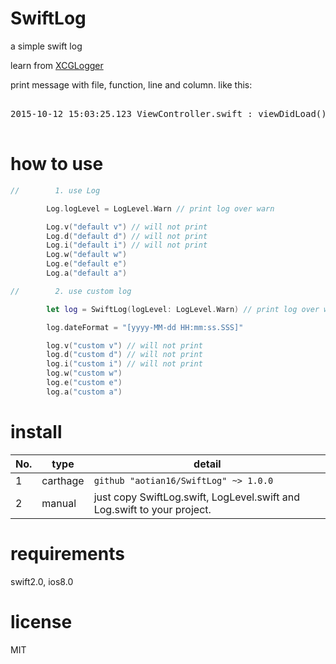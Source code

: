 # SwiftLog

a simple swift log

learn from [XCGLogger](https://github.com/DaveWoodCom/XCGLogger "XCGLogger")

print message with file, function, line and column. like this:

<pre>

2015-10-12 15:03:25.123 ViewController.swift : viewDidLoad() : 36 : 15 Assert message log

</pre>

# how to use

``` swift
//        1. use Log

        Log.logLevel = LogLevel.Warn // print log over warn

        Log.v("default v") // will not print
        Log.d("default d") // will not print
        Log.i("default i") // will not print
        Log.w("default w")
        Log.e("default e")
        Log.a("default a")

//        2. use custom log

        let log = SwiftLog(logLevel: LogLevel.Warn) // print log over warn

        log.dateFormat = "[yyyy-MM-dd HH:mm:ss.SSS]"

        log.v("custom v") // will not print
        log.d("custom d") // will not print
        log.i("custom i") // will not print
        log.w("custom w")
        log.e("custom e")
        log.a("custom a")
```

# install

| No.  | type     | detail                                   |
| ---- | -------- | ---------------------------------------- |
| 1    | carthage | `github "aotian16/SwiftLog" ~> 1.0.0`    |
| 2    | manual   | just copy SwiftLog.swift, LogLevel.swift and Log.swift to your project. |

# requirements

swift2.0, ios8.0

# license

MIT